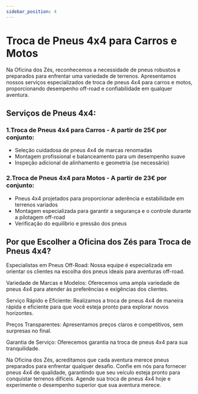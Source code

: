 ```yaml
---
sidebar_position: 4
---
```


# Troca de Pneus 4x4 para Carros e Motos 

Na Oficina dos Zés, reconhecemos a necessidade de pneus robustos e preparados para enfrentar uma variedade de terrenos. Apresentamos nossos serviços especializados de troca de pneus 4x4 para carros e motos, proporcionando desempenho off-road e confiabilidade em qualquer aventura.



## Serviços de Pneus 4x4:

### 1.Troca de Pneus 4x4 para Carros - A partir de 25€ por conjunto:

- Seleção cuidadosa de pneus 4x4 de marcas renomadas
- Montagem profissional e balanceamento para um desempenho suave
- Inspeção adicional de alinhamento e geometria (se necessário)

### 2.Troca de Pneus 4x4 para Motos - A partir de 23€ por conjunto:

- Pneus 4x4 projetados para proporcionar aderência e estabilidade em terrenos variados
- Montagem especializada para garantir a segurança e o controle durante a pilotagem off-road
- Verificação do equilíbrio e pressão dos pneus

## Por que Escolher a Oficina dos Zés para Troca de Pneus 4x4?

Especialistas em Pneus Off-Road: Nossa equipe é especializada em orientar os clientes na escolha dos pneus ideais para aventuras off-road.

Variedade de Marcas e Modelos: Oferecemos uma ampla variedade de pneus 4x4 para atender às preferências e exigências dos clientes.

Serviço Rápido e Eficiente: Realizamos a troca de pneus 4x4 de maneira rápida e eficiente para que você esteja pronto para explorar novos horizontes.

Preços Transparentes: Apresentamos preços claros e competitivos, sem surpresas no final.

Garantia de Serviço: Oferecemos garantia na troca de pneus 4x4 para sua tranquilidade.

Na Oficina dos Zés, acreditamos que cada aventura merece pneus preparados para enfrentar qualquer desafio. Confie em nós para fornecer pneus 4x4 de qualidade, garantindo que seu veículo esteja pronto para conquistar terrenos difíceis. Agende sua troca de pneus 4x4 hoje e experimente o desempenho superior que sua aventura merece.